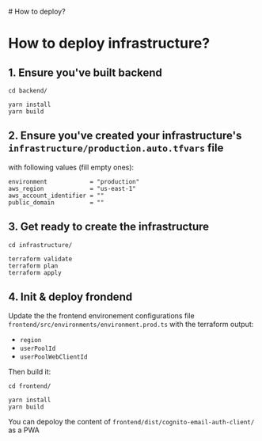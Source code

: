 # How to deploy?

# How to deploy infrastructure?

## 1. Ensure you've built backend

```shell
cd backend/

yarn install
yarn build
```

## 2. Ensure you've created your infrastructure's `infrastructure/production.auto.tfvars` file

with following values (fill empty ones):

```hcl
environment            = "production"
aws_region             = "us-east-1"
aws_account_identifier = ""
public_domain          = ""
```

## 3. Get ready to create the infrastructure

```shell
cd infrastructure/

terraform validate
terraform plan
terraform apply
```

## 4. Init & deploy frondend

Update the the frontend environement configurations file `frontend/src/environments/environment.prod.ts` with the terraform output:
- `region`
- `userPoolId`
- `userPoolWebClientId`

Then build it:

```shell
cd frontend/

yarn install
yarn build
```

You can depoloy the content of `frontend/dist/cognito-email-auth-client/` as a PWA

